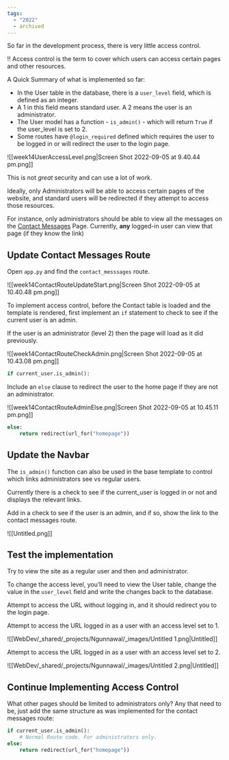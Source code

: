 ```yaml
---
tags:
  - "2022"
  - archived
---
```



So far in the development process, there is very little access control. 

<aside>
‼️ Access control is the term to cover which users can access certain pages and other resources.

</aside>

A Quick Summary of what is implemented so far: 

- In the User table in the database, there is a `user_level` field, which is defined as an integer.
- A 1 in this field means standard user. A 2 means the user is an administrator.
- The User model has a function - `is_admin()` - which will return `True` if the user_level is set to 2.
- Some routes have `@login_required` defined which requires the user to be logged in or will redirect the user to the login page.

![[week14UserAccessLevel.png|Screen Shot 2022-09-05 at 9.40.44 pm.png]]

This is not *great* security and can use a lot of work. 

Ideally, only Administrators will be able to access certain pages of the website, and standard users will be redirected if they attempt to access those resources. 

For instance, only administrators should be able to view all the messages on the [Contact Messages](https://www.notion.so/Contact-Messages-727997aeeb73406a91fb930af1d5a6cd?pvs=21) Page. Currently, **any** logged-in user can view that page (if they know the link)

## Update Contact Messages Route

Open `app.py` and find the `contact_messsages` route.

![[week14ContactRouteUpdateStart.png|Screen Shot 2022-09-05 at 10.40.48 pm.png]]

To implement access control, before the Contact table is loaded and the template is rendered, first implement an `if` statement to check to see if the current user is an admin.

If the user is an administrator (level 2) then the page will load as it did previously.

![[week14ContactRouteCheckAdmin.png|Screen Shot 2022-09-05 at 10.43.08 pm.png]]

```python
if current_user.is_admin():
```

Include an `else` clause to redirect the user to the home page if they are not an administrator. 

![[week14ContactRouteAdminElse.png|Screen Shot 2022-09-05 at 10.45.11 pm.png]]

```python
else:
	return redirect(url_for("homepage"))
```

## Update the Navbar

The `is_admin()` function can also be used in the base template to control which links administrators see vs regular users.

Currently there is a check to see if the current_user is logged in or not and displays the relevant links.

Add in a check to see if the user is an admin, and if so, show the link to the contact messages route.

![[Untitled.png]]

## Test the implementation

Try to view the site as a regular user and then and administrator.

To change the access level, you’ll need to view the User table, change the value in the `user_level` field and write the changes back to the database.

Attempt to access the URL without logging in, and it should redirect you to the login page.

Attempt to access the URL logged in as a user with an access level set to 1.

![[WebDev/_shared/_projects/Ngunnawal/_images/Untitled 1.png|Untitled]]

Attempt to access the URL logged in as a user with an access level set to 2.

![[WebDev/_shared/_projects/Ngunnawal/_images/Untitled 2.png|Untitled]]

## Continue Implementing Access Control

What other pages should be limited to administrators only? Any that need to be, just add the same structure as was implemented for the contact messages route:

```python
if current_user.is_admin():
	# Normal Route code. For administrators only.
else:
	return redirect(url_for("homepage"))
```
